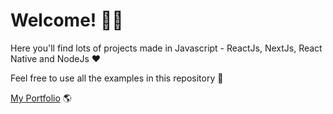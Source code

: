 
# Welcome! 🙋‍♂️ 

Here you'll find lots of projects made in Javascript - ReactJs, NextJs, React Native and NodeJs  ❤

Feel free to use all the examples in this repository 🧠

[My Portfolio](https://viniciusgonzalez.com) 🌎
